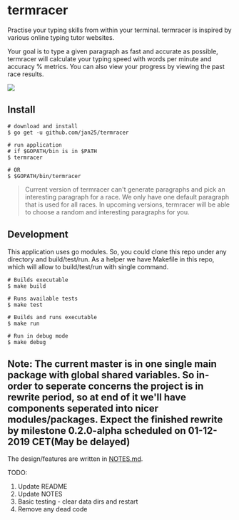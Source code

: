 # termracer
Practise your typing skills from within your terminal. termracer is inspired by various online typing tutor websites.

Your goal is to type a given paragraph as fast and accurate as possible, termracer will calculate your typing speed with words per minute and accuracy % metrics. You can also view your progress by viewing the past race results.

![](https://github.com/jan25/termracer/blob/master/assets/example.gif)

## Install

```
# download and install
$ go get -u github.com/jan25/termracer

# run application
# if $GOPATH/bin is in $PATH
$ termracer

# OR
$ $GOPATH/bin/termracer
```

> Current version of termracer can't generate paragraphs and pick an interesting paragraph for a race. We only have one default paragraph that is used for all races. In upcoming versions, termracer will be able to choose a random and interesting paragraphs for you.

## Development
This application uses go modules. So, you could clone this repo under any
directory and build/test/run. As a helper we have Makefile in this repo, which will allow to build/test/run with single
command.
```
# Builds executable
$ make build

# Runs available tests
$ make test

# Builds and runs executable
$ make run

# Run in debug mode
$ make debug
```

## Note: The current master is in one single main package with global shared variables. So in-order to seperate concerns the project is in rewrite period, so at end of it we'll have components seperated into nicer modules/packages. Expect the finished rewrite by milestone 0.2.0-alpha scheduled on 01-12-2019 CET(May be delayed)

The design/features are written in [NOTES.md](https://github.com/jan25/termracer/blob/master/NOTES.md).


TODO:
1. Update README
2. Update NOTES
3. Basic testing - clear data dirs and restart
4. Remove any dead code